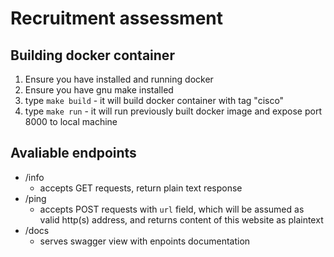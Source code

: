 # Recruitment assessment
## Building docker container
1. Ensure you have installed and running docker
2. Ensure you have gnu make installed
3. type `make build` - it will build docker container with tag "cisco"
4. type `make run` - it will run previously built docker image and expose port 8000 to local machine
## Avaliable endpoints
* /info
  - accepts GET requests, return plain text response
* /ping
  - accepts POST requests with `url` field, which will be assumed as valid http(s) address, and returns content of this website as plaintext
* /docs
  - serves swagger view with enpoints documentation